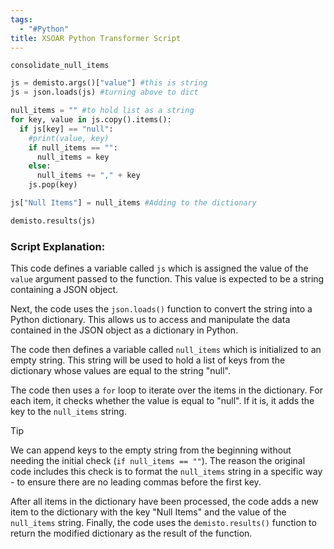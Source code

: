 ```yaml
---
tags:
  - "#Python"
title: XSOAR Python Transformer Script
---
```





`consolidate_null_items`
```python
js = demisto.args()["value"] #this is string
js = json.loads(js) #turning above to dict

null_items = "" #to hold list as a string
for key, value in js.copy().items():
  if js[key] == "null":
    #print(value, key)
    if null_items == "":
      null_items = key
    else:
      null_items += "," + key
    js.pop(key)

js["Null Items"] = null_items #Adding to the dictionary

demisto.results(js)
```


### Script Explanation:

This code defines a variable called `js` which is assigned the value of the `value` argument passed to the function. This value is expected to be a string containing a JSON object.

Next, the code uses the `json.loads()` function to convert the string into a Python dictionary. This allows us to access and manipulate the data contained in the JSON object as a dictionary in Python.

The code then defines a variable called `null_items` which is initialized to an empty string. This string will be used to hold a list of keys from the dictionary whose values are equal to the string "null".

The code then uses a `for` loop to iterate over the items in the dictionary. For each item, it checks whether the value is equal to "null". If it is, it adds the key to the `null_items` string.

> [!tip]
> We can append keys to the empty string from the beginning without needing the initial check (`if null_items == ""`). The reason the original code includes this check is to format the `null_items` string in a specific way - to ensure there are no leading commas before the first key.

After all items in the dictionary have been processed, the code adds a new item to the dictionary with the key "Null Items" and the value of the `null_items` string. Finally, the code uses the `demisto.results()` function to return the modified dictionary as the result of the function.
